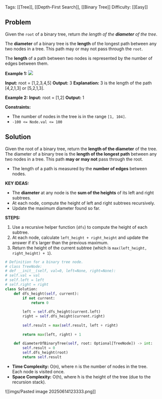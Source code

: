 Tags: [[Tree]], [[Depth-First Search]], [[Binary Tree]]
Difficulty: [[Easy]]
## Problem
Given the `root` of a binary tree, return _the length of the **diameter** of the tree_.

The **diameter** of a binary tree is the **length** of the longest path between any two nodes in a tree. This path may or may not pass through the `root`.

The **length** of a path between two nodes is represented by the number of edges between them.

**Example 1:**
![](https://assets.leetcode.com/uploads/2021/03/06/diamtree.jpg)

**Input:** root = [1,2,3,4,5]
**Output:** 3
**Explanation:** 3 is the length of the path [4,2,1,3] or [5,2,1,3].

**Example 2:**
**Input:** root = [1,2]
**Output:** 1

**Constraints:**
- The number of nodes in the tree is in the range `[1, 104]`.
- `-100 <= Node.val <= 100`

## Solution

Given the root of a binary tree, return the **length of the diameter** of the tree.  
The diameter of a binary tree is the **length of the longest path** between any two nodes in a tree. This path **may or may not** pass through the root.

- The length of a path is measured by the **number of edges** between nodes.

**KEY IDEAS:**
- The **diameter** at any node is the **sum of the heights** of its left and right subtrees.
- At each node, compute the height of left and right subtrees recursively.
- Update the maximum diameter found so far.

**STEPS:**
1. Use a recursive helper function (`dfs`) to compute the height of each subtree.
2. At each node, calculate `left_height + right_height` and update the answer if it's larger than the previous maximum.
3. Return the height of the current subtree (which is `max(left_height, right_height) + 1`).

```python
# Definition for a binary tree node.
# class TreeNode:
# def __init__(self, val=0, left=None, right=None):
# self.val = val
# self.left = left
# self.right = right
class Solution:
	def dfs_height(self, current):
		if not current:
			return 0
		  
		left = self.dfs_height(current.left)
		right = self.dfs_height(current.right)
		  
		self.result = max(self.result, left + right)
		  
		return max(left, right) + 1
		  
	def diameterOfBinaryTree(self, root: Optional[TreeNode]) -> int:
		self.result = 0
		self.dfs_height(root)
		return self.result
```

- **Time Complexity:** O(n), where n is the number of nodes in the tree. Each node is visited once.
- **Space Complexity:** O(h), where h is the height of the tree (due to the recursion stack).

![[imgs/Pasted image 20250614123333.png]]